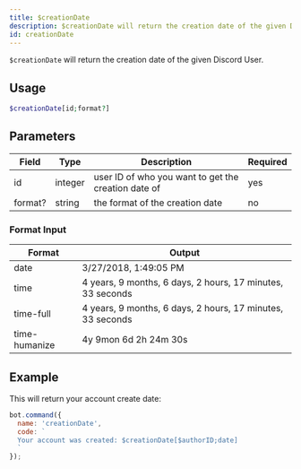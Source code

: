 ```yaml
---
title: $creationDate 
description: $creationDate will return the creation date of the given Discord User.
id: creationDate
---
```


`$creationDate` will return the creation date of the given Discord User.

## Usage

```php
$creationDate[id;format?]
```

## Parameters 


| Field   | Type    | Description                                         | Required |
| ------- | ------- | --------------------------------------------------- | -------- |
| id      | integer | user ID of who you want to get the creation date of | yes      |
| format? | string  | the format of the creation date                     | no       |

### Format Input

| Format        | Output                                                     |
| ------------- | ---------------------------------------------------------- |
| date          | 3/27/2018, 1:49:05 PM                                      |
| time          | 4 years, 9 months, 6 days, 2 hours, 17 minutes, 33 seconds |
| time-full     | 4 years, 9 months, 6 days, 2 hours, 17 minutes, 33 seconds |
| time-humanize | 4y 9mon 6d 2h 24m 30s                                      |


## Example

This will return your account create date:

```javascript
bot.command({
  name: 'creationDate',
  code: `
  Your account was created: $creationDate[$authorID;date]
  `
});
```

